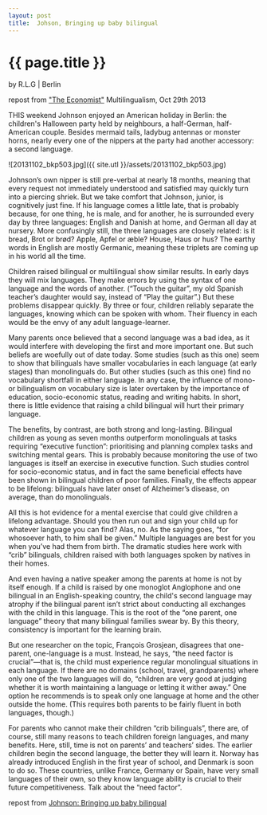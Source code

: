 ```yaml
---
layout: post
title:  Johson, Bringing up baby bilingual
---
```


{{ page.title }}
====================

by <span class="post_author">R.L.G</span> | Berlin

<p class="meta">repost from <a href="http://http://www.economist.com/">"The Economist"</a> Multilingualism, Oct 29th 2013</p>

THIS weekend Johnson enjoyed an American holiday in Berlin: the children's Halloween party held by neighbours, a half-German, half-American couple. Besides mermaid tails, ladybug antennas or monster horns, nearly every one of the nippers at the party had another accessory: a second language.
<!-- more -->

![20131102_bkp503.jpg]({{ site.utl }}/assets/20131102_bkp503.jpg)

Johnson’s own nipper is still pre-verbal at nearly 18 months, meaning that every request not immediately understood and satisfied may quickly turn into a piercing shriek. But we take comfort that Johnson, junior, is cognitively just fine. If his language comes a little late, that is probably because, for one thing, he is male, and for another, he is surrounded every day by three languages: English and Danish at home, and German all day at nursery. More confusingly still, the three languages are closely related: is it bread, Brot or brød? Apple, Apfel or æble? House, Haus or hus? The earthy words in English are mostly Germanic, meaning these triplets are coming up in his world all the time.

Children raised bilingual or multilingual show similar results. In early days they will mix languages. They make errors by using the syntax of one language and the words of another. (“Touch the guitar”, my old Spanish teacher’s daughter would say, instead of “Play the guitar”.) But these problems disappear quickly. By three or four, children reliably separate the languages, knowing which can be spoken with whom. Their fluency in each would be the envy of any adult language-learner.

Many parents once believed that a second language was a bad idea, as it would interfere with developing the first and more important one. But such beliefs are woefully out of date today. Some studies (such as this one) seem to show that bilinguals have smaller vocabularies in each language (at early stages) than monolinguals do. But other studies (such as this one) find no vocabulary shortfall in either language. In any case, the influence of mono- or bilingualism on vocabulary size is later overtaken by the importance of education, socio-economic status, reading and writing habits. In short, there is little evidence that raising a child bilingual will hurt their primary language.

The benefits, by contrast, are both strong and long-lasting. Bilingual children as young as seven months outperform monolinguals at tasks requiring “executive function”: prioritising and planning complex tasks and switching mental gears. This is probably because monitoring the use of two languages is itself an exercise in executive function. Such studies control for socio-economic status, and in fact the same beneficial effects have been shown in bilingual children of poor families. Finally, the effects appear to be lifelong: bilinguals have later onset of Alzheimer’s disease, on average, than do monolinguals.

All this is hot evidence for a mental exercise that could give children a lifelong advantage. Should you then run out and sign your child up for whatever language you can find? Alas, no. As the saying goes, “for whosoever hath, to him shall be given.” Multiple languages are best for you when you’ve had them from birth. The dramatic studies here work with “crib” bilinguals, children raised with both languages spoken by natives in their homes.

And even having a native speaker among the parents at home is not by itself enough. If a child is raised by one monoglot Anglophone and one bilingual in an English-speaking country, the child's second language may atrophy if the bilingual parent isn’t strict about conducting all exchanges with the child in this language. This is the root of the “one parent, one language” theory that many bilingual families swear by. By this theory, consistency is important for the learning brain. 

But one researcher on the topic, François Grosjean, disagrees that one-parent, one-language is a must. Instead, he says, “the need factor is crucial”—that is, the child must experience regular monolingual situations in each language. If there are no domains (school, travel, grandparents) where only one of the two languages will do, “children are very good at judging whether it is worth maintaining a language or letting it wither away.” One option he recommends is to speak only one language at home and the other outside the home. (This requires both parents to be fairly fluent in both languages, though.) 

For parents who cannot make their children “crib bilinguals”, there are, of course, still many reasons to teach children foreign languages, and many benefits. Here, still, time is not on parents’ and teachers’ sides. The earlier children begin the second language, the better they will learn it. Norway has already introduced English in the first year of school, and Denmark is soon to do so. These countries, unlike France, Germany or Spain, have very small languages of their own, so they know language ability is crucial to their future competitiveness. Talk about the “need factor”.

<span class="repost_link">repost from <a href="http://www.economist.com/blogs/prospero/2013/10/multilingualism-0">Johnson: Bringing up baby bilingual</a></span>

